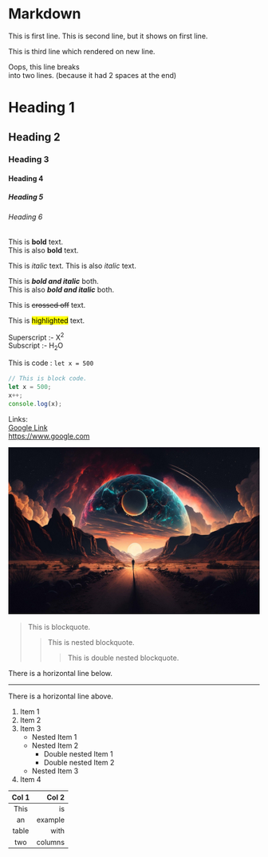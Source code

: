 # Markdown

This is first line.
This is second line, but it shows on first line.

This is third line which rendered on new line.

Oops, this line breaks  
into two lines. (because it had 2 spaces at the end)



# Heading 1
## Heading 2
### Heading 3
#### Heading 4
##### Heading 5
###### Heading 6


This is **bold** text.  
This is also __bold__ text.

This is *italic* text.
This is also _italic_ text.

This is ***bold and italic*** both.  
This is also ___bold and italic___ both.

This is ~~crossed off~~ text.

This is <mark>highlighted</mark> text.

Superscript :- X<sup>2</sup>  
Subscript :- H<sub>2</sub>O

This is code : `let x = 500`
```js
// This is block code.
let x = 500;
x++;
console.log(x);
```

Links:  
[Google Link](https://www.google.com)  
<https://www.google.com>

![This is an image.](image.jpg)


> This is blockquote.
>> This is nested blockquote.
>>> This is double nested blockquote.


There is a horizontal line below.

---

There is a horizontal line above.


1. Item 1
0. Item 2
0. Item 3
    - Nested Item 1
    - Nested Item 2
        - Double nested Item 1
        - Double nested Item 2
    - Nested Item 3
0. Item 4


| Col 1   | Col 2    |
| :-----: | -------: |
| This    | is       |
| an      | example  |
| table   | with     |
| two     | columns  |